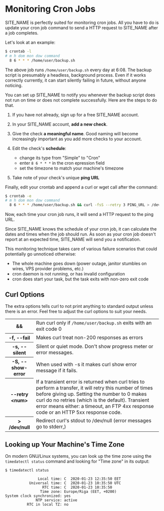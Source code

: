 # Monitoring Cron Jobs

SITE_NAME is perfectly suited for monitoring cron jobs. All you have to do is
update your cron job command to send a HTTP request to SITE_NAME
after a job completes.

Let's look at an example:

```bash
$ crontab -l
# m h dom mon dow command
  8 6 * * * /home/user/backup.sh
```

The above job runs `/home/user/backup.sh` every day at 6:08. The backup
script is presumably a headless, background process. Even if it works
correctly currently, it can start silently failing in future, without
anyone noticing.

You can set up SITE_NAME to notify you whenever the backup script does not
run on time or does not complete successfully. Here are the steps to do that.

1. If you have not already, sign up for a free SITE_NAME account.

1. In your SITE_NAME account, **add a new check**.

1. Give the check **a meaningful name**. Good naming will become
increasingly important as you add more checks to your account.

1. Edit the check's **schedule**:

    * change its type from "Simple" to "Cron"
    * enter `8 6 * * *` in the cron epression field
    * set the timezone to match your machine's timezone

1. Take note of your check's unique **ping URL**

Finally, edit your crontab and append a curl or wget call after the command:

```bash
$ crontab -e
# m h dom mon dow command
  8 6 * * * /home/user/backup.sh && curl -fsS --retry 3 PING_URL > /dev/null
```

Now, each time your cron job runs, it will send a HTTP request to the ping URL.

Since SITE_NAME knows the schedule of your cron job, it can calculate
the dates and times when the job should run. As soon as your cron job doesn't
report at an expected time, SITE_NAME will send you a notification.

This monitoring technique takes care of various failure scenarios that could
potentially go unnoticed otherwise:

* The whole machine goes down (power outage, janitor stumbles on wires, VPS provider problems, etc.)
* cron daemon is not running, or has invalid configuration
* cron does start your task, but the task exits with non-zero exit code

## Curl Options

The extra options tells curl to not print anything to standard output unless
there is an error. Feel free to adjust the curl options to suit your needs.

<table class="table curl-opts">
    <tr>
        <th>&amp;&amp;</th>
        <td>Run curl only if <code>/home/user/backup.sh</code> exits with an exit code 0</td>
    </tr>
    <tr>
        <th>
            -f,  --fail
        </th>
        <td>Makes curl treat non-200 responses as errors</td>
    </tr>
    <tr>
        <th>-s, --silent</th>
        <td>Silent or quiet mode. Don't show progress meter or error messages.</td>
    </tr>
    <tr>
        <th>-S, --show-error</th>
        <td>When used with -s it makes curl show error message if it fails.</td>
    </tr>
    <tr>
        <th>--retry &lt;num&gt;</th>
        <td>
            If a transient error is returned when curl tries to perform a
            transfer, it will retry this number of times before  giving  up.
            Setting  the number  to  0  makes curl do no retries
            (which is the default). Transient error means either: a timeout,
            an FTP 4xx response code or an HTTP 5xx response code.
        </td>
    </tr>
    <tr>
        <th>&gt; /dev/null</th>
        <td>
            Redirect curl's stdout to /dev/null (error messages go to stderr,)
        </td>
    </tr>
</table>

## Looking up Your Machine's Time Zone

On modern GNU/Linux systems, you can look up the time zone using the
`timedatectl status` command and looking for "Time zone" in its output:

```text hl_lines="6"
$ timedatectl status

               Local time: C  2020-01-23 12:35:50 EET
           Universal time: C  2020-01-23 10:35:50 UTC
                 RTC time: C  2020-01-23 10:35:50
                Time zone: Europe/Riga (EET, +0200)
System clock synchronized: yes
              NTP service: active
          RTC in local TZ: no
```